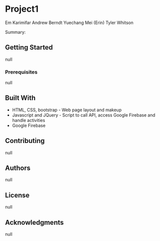 # Project1
Em Karimifar
Andrew Berndt
Yuechang Mei (Erin)
Tyler Whitson

Summary:

## Getting Started

null

### Prerequisites

null


## Built With

* HTML, CSS, bootstrap - Web page layout and makeup
* Javascript and JQuery - Script to call API, access Google Firebase and handle activities
* Google Firebase


## Contributing

null

## Authors

null


## License

null

## Acknowledgments

null




